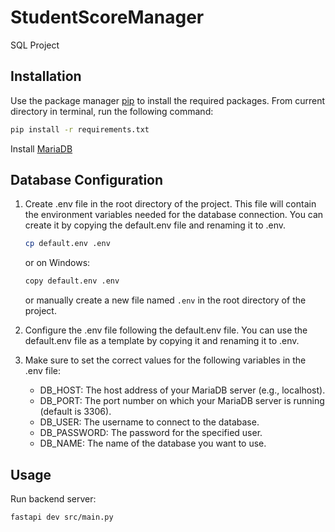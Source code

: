 # StudentScoreManager
SQL Project

## Installation 
Use the package manager [pip](https://pip.pypa.io/en/stable/) to install the required packages.
From current directory in terminal, run the following command:
```bash
pip install -r requirements.txt
```

Install [MariaDB](https://mariadb.com/get-started-with-mariadb/)

## Database Configuration
1. Create .env file in the root directory of the project. This file will contain the environment variables needed for the database connection. You can create it by copying the default.env file and renaming it to .env.
   ```bash
   cp default.env .env
   ```
   or on Windows:
   ```bash
   copy default.env .env
   ```
   or manually create a new file named `.env` in the root directory of the project.
   
2. Configure the .env file following the default.env file. You can use the default.env file as a template by copying it and renaming it to .env.
3. Make sure to set the correct values for the following variables in the .env file:
   - DB_HOST: The host address of your MariaDB server (e.g., localhost).
   - DB_PORT: The port number on which your MariaDB server is running (default is 3306).
   - DB_USER: The username to connect to the database.
   - DB_PASSWORD: The password for the specified user.
   - DB_NAME: The name of the database you want to use.


## Usage
Run backend server:
```bash
fastapi dev src/main.py
```
